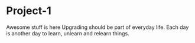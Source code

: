 # Project-1
Awesome stuff is here
Upgrading should be part of everyday life. Each day is another day to learn, unlearn and relearn things. 

